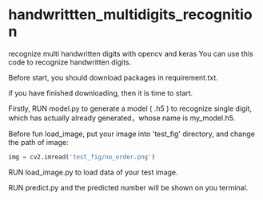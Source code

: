 # handwrittten_multidigits_recognition
recognize multi handwritten digits with opencv and keras
You can use this code to recognize handwritten digits. 

Before start, you should download packages in requirement.txt.

if you have finished downloading, then it is time to start.

Firstly, RUN model.py to generate a model ( .h5 )  to recognize single digit, which has actually already generated，whose name is my_model.h5.

Before fun load_image, put your image into 'test_fig' directory, and change the path of image:

```python
img = cv2.imread('test_fig/no_order.png')
```



RUN load_image.py to load data of your test image.

RUN predict.py and the predicted number will be shown on you terminal.

